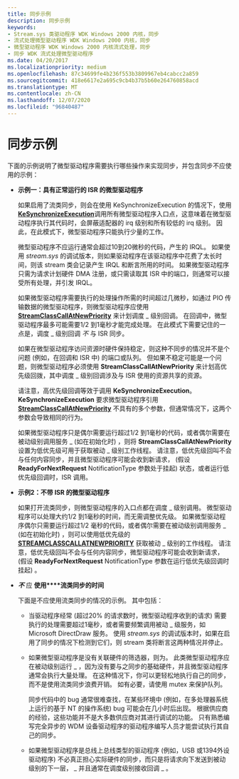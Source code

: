 ```yaml
---
title: 同步示例
description: 同步示例
keywords:
- Stream.sys 类驱动程序 WDK Windows 2000 内核，同步
- 流式处理微型驱动程序 WDK Windows 2000 内核，同步
- 微型驱动程序 WDK Windows 2000 内核流式处理，同步
- 同步 WDK 流式处理微型驱动程序
ms.date: 04/20/2017
ms.localizationpriority: medium
ms.openlocfilehash: 87c34699fe4b236f553b3809967eb4cabcc2a859
ms.sourcegitcommit: 418e6617e2a695c9cb4b37b5b60e264760858acd
ms.translationtype: MT
ms.contentlocale: zh-CN
ms.lasthandoff: 12/07/2020
ms.locfileid: "96840487"
---
```

# <a name="synchronization-examples"></a>同步示例





下面的示例说明了微型驱动程序需要执行哪些操作来实现同步，并包含同步不应使用的示例：

-   **示例一：具有正常运行的 ISR 的微型驱动程序**

    如果启用了流类同步，则会在使用 KeSynchronizeExecution 的情况下，使用 [**KeSynchronizeExecution**](/windows-hardware/drivers/ddi/wdm/nf-wdm-kesynchronizeexecution)调用所有微型驱动程序入口点，这意味着在微型驱动程序执行其代码时，会屏蔽适配器的 irq 级别和所有较低的 irq 级别。 因此，在此模式下，微型驱动程序只能执行少量的工作。

    微型驱动程序不应运行通常会超过10到20微秒的代码，产生的 IRQL。 如果使用 *stream.sys* 的调试版本，则如果驱动程序在该驱动程序中花费了太长时间，则该 stream 类会记录产生 IRQL 和断言所用的时间。 如果微型驱动程序只需为请求计划硬件 DMA 注册，或只需读取其 ISR 中的端口，则通常可以接受所有处理，并引发 IRQL。

    如果微型驱动程序需要执行的处理操作所需的时间超过几微秒，如通过 PIO 传输数据的微型驱动程序，则微型驱动程序应使用 [**StreamClassCallAtNewPriority**](/windows-hardware/drivers/ddi/strmini/nf-strmini-streamclasscallatnewpriority) 来计划调度 \_ 级别回调。 在回调中，微型驱动程序最多可能需要1/2 到1毫秒才能完成处理。 在此模式下需要记住的一点是，调度 \_ 级别回调 *不* 与 ISR 同步。

    如果在微型驱动程序访问资源时硬件保持稳定，则这种不同步的情况并不是个问题 (例如，在回调和 ISR 中) 的端口或队列。 但如果不稳定可能是一个问题，则微型驱动程序必须使用 **StreamClassCallAtNewPriority** 来计划高优先级回拨，其中调度 \_ 级别回调涉及与 ISR 使用的资源共享的资源。

    请注意，高优先级回调等效于调用 **KeSynchronizeExecution**。 **KeSynchronizeExecution** 要求微型驱动程序引用 [**StreamClassCallAtNewPriority**](/windows-hardware/drivers/ddi/strmini/nf-strmini-streamclasscallatnewpriority) 不具有的多个参数，但通常情况下，这两个参数会导致相同的行为。

    如果微型驱动程序只是偶尔需要运行超过1/2 到1毫秒的代码，或者偶尔需要在被动级别调用服务 \_ (如在初始化时) ，则将 **StreamClassCallAtNewPriority** 设置为低优先级可用于获取被动 \_ 级别工作线程。 请注意，低优先级回叫不会与任何内容同步，并且微型驱动程序可能会收到新请求， (假设 **ReadyForNextRequest** NotificationType 参数处于挂起) 状态，或者运行低优先级回调时，ISR 调用。

-   **示例2：不带 ISR 的微型驱动程序**

    如果打开流类同步，则微型驱动程序的入口点都在调度 \_ 级别调用。 微型驱动程序可以处理大约1/2 到1毫秒的时间，而无需调整优先级。 如果微型驱动程序偶尔只需要运行超过1/2 毫秒的代码，或者偶尔需要在被动级别调用服务 \_ (如在初始化时) ，则可以使用低优先级的 [**STREAMCLASSCALLATNEWPRIORITY**](/windows-hardware/drivers/ddi/strmini/nf-strmini-streamclasscallatnewpriority) 获取被动 \_ 级别的工作线程。 请注意，低优先级回叫不会与任何内容同步，微型驱动程序可能会收到新请求， (假设 **ReadyForNextRequest** NotificationType 参数在运行低优先级回调时挂起) 。

-   **_不_** 应 **使用****流类同步的时间**

    下面是不应使用流类同步的情况的示例。 其中包括：

    -   当驱动程序经常 (超过20% 的请求数时，微型驱动程序收到的请求) 需要执行的处理需要超过1毫秒，或者需要频繁调用被动 \_ 级服务，如 Microsoft DirectDraw 服务。 使用 *stream.sys* 的调试版本时，如果在启用了同步的情况下检测到它们，则 stream 类将断言这两种情况并停止。
    -   如果微型驱动程序是没有关联硬件的筛选器，则为。 此类微型驱动程序应在被动级别运行 \_ ，因为没有要与之同步的基础硬件，并且微型驱动程序通常会执行大量处理。 在这种情况下，你可以更轻松地执行自己的同步，而不是使用流类同步浪费开销。 如有必要，请使用 mutex 来保护队列。

        同步代码中的 bug 通常很难查找，在某些环境中 (例如，在多处理器系统上运行的基于 NT 的操作系统) bug 可能会在几小时后出现。 根据供应商的经验，这些功能并不是大多数供应商对其进行调试的功能。 只有熟悉编写完全异步的 WDM 设备驱动程序的驱动程序编写人员才能尝试执行其自己的同步。

    -   如果微型驱动程序是总线上总线类型的驱动程序 (例如，USB 或1394外设驱动程序) 不必真正担心实际硬件的同步，而只是将请求向下发送到被动级别的下一层， \_ 并且通常在调度级别接收回调 \_ 。

 

